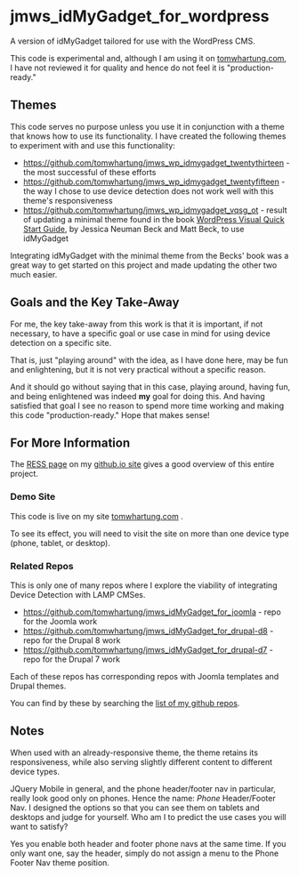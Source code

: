 # jmws_idMyGadget_for_wordpress

A version of idMyGadget tailored for use with the WordPress CMS.

This code is experimental and, although I am using it on [tomwhartung.com](http://tomwhartung.com),
I have not reviewed it for quality and hence do not feel it is "production-ready."

## Themes

This code serves no purpose unless you use it in conjunction with a theme that knows how to use its functionality.
I have created the following themes to experiment with and use this functionality:

* https://github.com/tomwhartung/jmws_wp_idmygadget_twentythirteen - the most successful of these efforts
* https://github.com/tomwhartung/jmws_wp_idmygadget_twentyfifteen - the way I chose to use device detection does not work well with this theme's responsiveness
* https://github.com/tomwhartung/jmws_wp_idmygadget_vqsg_ot - result of updating a minimal theme found in the book [WordPress Visual Quick Start Guide](http://www.wpvisualquickstart.com/), by Jessica Neuman Beck and Matt Beck, to use idMyGadget

Integrating idMyGadget with the minimal theme from the Becks' book was a great way to get started on this project and made updating the other two much easier.

## Goals and the Key Take-Away

For me, the key take-away from this work is that it is important, if not necessary, to have a specific goal or use case in mind for using device detection on a specific site.

That is, just "playing around" with the idea, as I have done here, may be fun and enlightening, but it is not very practical without a specific reason.

And it should go without saying that in this case, playing around, having fun, and being enlightened was indeed **my** goal for doing this. And having satisfied that goal I see no reason to spend more time working and making this code "production-ready."  Hope that makes sense!

## For More Information

The [RESS page](https://tomwhartung.github.io/ress) on my [github.io site](https://tomwhartung.github.io/) gives a good overview of this entire project.

### Demo Site

This code is live on my site [tomwhartung.com](http://tomwhartung.com) .

To see its effect, you will need to visit the site on more than one device type (phone, tablet, or desktop).

### Related Repos

This is only one of many repos where I explore the viability of integrating Device Detection with LAMP CMSes.

* https://github.com/tomwhartung/jmws_idMyGadget_for_joomla - repo for the Joomla work
* https://github.com/tomwhartung/jmws_idMyGadget_for_drupal-d8 - repo for the Drupal 8 work
* https://github.com/tomwhartung/jmws_idMyGadget_for_drupal-d7 - repo for the Drupal 7 work

Each of these repos has corresponding repos with Joomla templates and Drupal themes.

You can find by these by searching the [list of my github repos](https://github.com/tomwhartung?tab=repositories).

## Notes

When used with an already-responsive theme, the theme retains its responsiveness,
while also serving slightly different content to different device types.

JQuery Mobile in general, and the phone header/footer nav in particular, really look good only on phones.
Hence the name: *Phone* Header/Footer Nav.
I designed the options so that you can see them on tablets and desktops and judge for yourself.
Who am I to predict the use cases you will want to satisfy?

Yes you enable both header and footer phone navs at the same time.
If you only want one, say the header, simply do not assign a menu to the Phone Footer Nav theme position.

